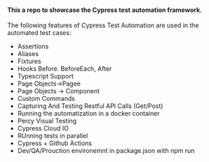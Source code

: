 <h4> This a repo to showcase the Cypress test automation framework. </h4>
     The following features of Cypress Test Automation are used in the automated test cases:
<ul>
  <li>Assertions </li>
  <li>Aliases </li>  
  <li>Fixtures</li>
  <li>Hooks Before. BeforeEach, After </li>   
  <li>Typescript Support </li>
  <li>Page Objects->Pagee</li>
  <li>Page Objects -> Component</li>
  <li>Custom Commands </li>
  <li>Capturing And Testing Restful API Calls (Get/Post) </li>
  <li>Running the automatization in a docker container</li> 
  <li>Percy Visual Testing</li>
  <li>Cypress Cloud IO </li>
  <li>RUnning tests in parallel</li>
  <li>Cypress + Github Actions</li>
  <li>Dev/QA/Prouction environemnt in package.json with npm run</li>   
</ul>
